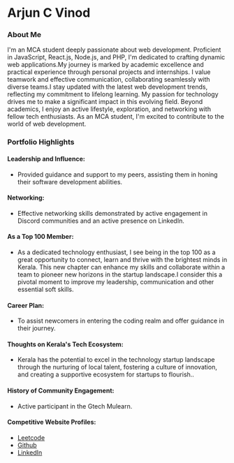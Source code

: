 # Arjun C Vinod

### About Me

I'm an MCA student deeply passionate about web development. Proficient in JavaScript, React.js, Node.js, and PHP, I'm dedicated to crafting dynamic web applications.My journey is marked by academic excellence and practical experience through personal projects and internships. I value teamwork and effective communication, collaborating seamlessly with diverse teams.I stay updated with the latest web development trends, reflecting my commitment to lifelong learning. My passion for technology drives me to make a significant impact in this evolving field.
Beyond academics, I enjoy an active lifestyle, exploration, and networking with fellow tech enthusiasts. As an MCA student, I'm excited to contribute to the world of web development.


### Portfolio Highlights


#### Leadership and Influence:

- Provided guidance and support to my peers, assisting them in honing their software development abilities.

#### Networking:

- Effective networking skills demonstrated by active engagement in Discord communities and an active presence on LinkedIn.

#### As a Top 100 Member:

- As a dedicated technology enthusiast, I see being in the top 100 as a great opportunity to connect, learn and thrive with the brightest minds in Kerala. This new chapter can enhance my skills and collaborate within a team to pioneer new horizons in the startup landscape.I consider this a pivotal moment to improve my leadership, communication and other essential soft skills.

#### Career Plan:

- To assist newcomers in entering the coding realm and offer guidance in their journey.

#### Thoughts on Kerala's Tech Ecosystem:

- Kerala has the potential to excel in the technology startup landscape through the nurturing of local talent, fostering a culture of innovation, and creating a supportive ecosystem for startups to flourish..


#### History of Community Engagement:

-  Active participant in the Gtech Mulearn.


#### Competitive Website Profiles:
- [Leetcode](https://leetcode.com/arjuncvinod007/)
- [Github](https://github.com/arjuncvinod)
- [LinkedIn](https://www.linkedin.com/in/arjun-c-vinod/)
